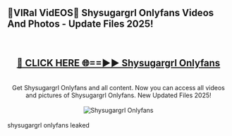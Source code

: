 <h2>🔴VIRal VidEOS🔴 Shysugargrl Onlyfans Videos And Photos - Update Files 2025!</h2>
<br>
<div align="center">
<h2><a href="https://virallinks.top/odZfE0" rel="nofollow">🔴 CLICK HERE 🌐==►► Shysugargrl Onlyfans</a></h2>
<br>
Get Shysugargrl Onlyfans and all content. Now you can access all videos and pictures of Shysugargrl Onlyfans. New Updated Files 2025!
<br>
<br>
<a href="https://virallinks.top/odZfE0" rel="nofollow" data-target="animated-image.originalLink"><img src="https://i.imgur.com/dJHk4Zq.gif)" alt="Shysugargrl Onlyfans" style="max-width: 100%; display: inline-block;" data-target="animated-image.originalImage"></a>
</div>
<br>
shysugargrl onlyfans leaked